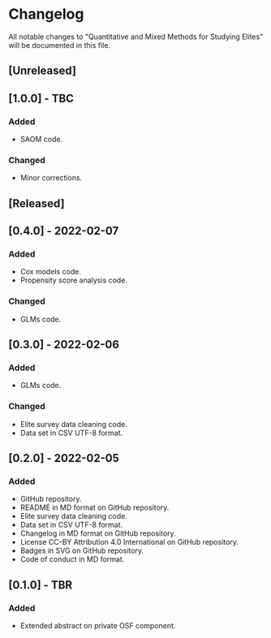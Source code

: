# Changelog
All notable changes to "Quantitative and Mixed Methods for Studying Elites" will be documented in this file.

## [Unreleased]

## [1.0.0] - TBC
### Added
- SAOM code.
### Changed
- Minor corrections.

## [Released]

## [0.4.0] - 2022-02-07
### Added
- Cox models code.
- Propensity score analysis code.
### Changed
- GLMs code.

## [0.3.0] - 2022-02-06
### Added
- GLMs code.
### Changed
- Elite survey data cleaning code.
- Data set in CSV UTF-8 format.

## [0.2.0] - 2022-02-05
### Added
- GitHub repository.
- README in MD format on GitHub repository.
- Elite survey data cleaning code.
- Data set in CSV UTF-8 format.
- Changelog in MD format on GitHub repository.
- License CC-BY Attribution 4.0 International on GitHub repository.
- Badges in SVG on GitHub repository.
- Code of conduct in MD format.

## [0.1.0] - TBR
### Added
- Extended abstract on private OSF component.